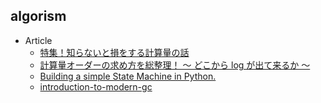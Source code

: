 ## algorism

+ Article
    + [特集！知らないと損をする計算量の話](https://qiita.com/drken/items/18b3b3db5735241465ef)
    + [計算量オーダーの求め方を総整理！ 〜 どこから log が出て来るか 〜](https://qiita.com/drken/items/872ebc3a2b5caaa4a0d0)
    + [Building a simple State Machine in Python.](https://dev.to/karn/building-a-simple-state-machine-in-python)
    + [introduction-to-modern-gc](https://speakerdeck.com/yokotaso/introduction-to-modern-gc)
